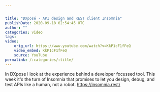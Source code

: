 ```yaml
---


title: "DXposé - API design and REST client Insomnia"
publishDate: 2020-09-18 02:54:45 UTC
author: ""
categories: video
tags: 
video:
    orig_url: https://www.youtube.com/watch?v=KkP1cF1fFeQ
    video_embed: KkP1cF1fFeQ
    source: YouTube
permalink: /:categories/:title/
---
```

In DXpose I look at the experience behind a developer focussed tool. This week it's the turn of Insomnia that promises to let you design, debug, and test APIs like a human, not a robot. https://insomnia.rest/